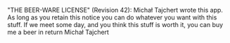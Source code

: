"THE BEER-WARE LICENSE" (Revision 42):
 Michał Tajchert wrote this app. As long as you retain this notice you
 can do whatever you want with this stuff. If we meet some day, and you think
 this stuff is worth it, you can buy me a beer in return Michał Tajchert